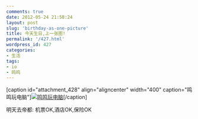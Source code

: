 ```yaml
---
comments: true
date: 2012-05-24 21:58:24
layout: post
slug: 'birthday-as-one-picture'
title: 今天生日,上一张图!
permalink: '/427.html'
wordpress_id: 427
categories:
- 生活
tags:
- io
- 鸣鸣
---
```


[caption id="attachment_428" align="aligncenter" width="400" caption="鸣鸣玩电脑"][![鸣鸣玩电脑](http://wendal.net/wp-content/uploads/2012/05/psb.jpg)](http://wendal.net/wp-content/uploads/2012/05/psb.jpg)[/caption]

明天去帝都: 机票OK,酒店OK,保险OK
